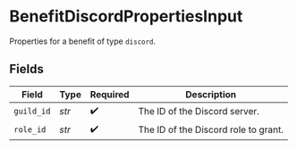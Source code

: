 # BenefitDiscordPropertiesInput

Properties for a benefit of type `discord`.


## Fields

| Field                                | Type                                 | Required                             | Description                          |
| ------------------------------------ | ------------------------------------ | ------------------------------------ | ------------------------------------ |
| `guild_id`                           | *str*                                | :heavy_check_mark:                   | The ID of the Discord server.        |
| `role_id`                            | *str*                                | :heavy_check_mark:                   | The ID of the Discord role to grant. |